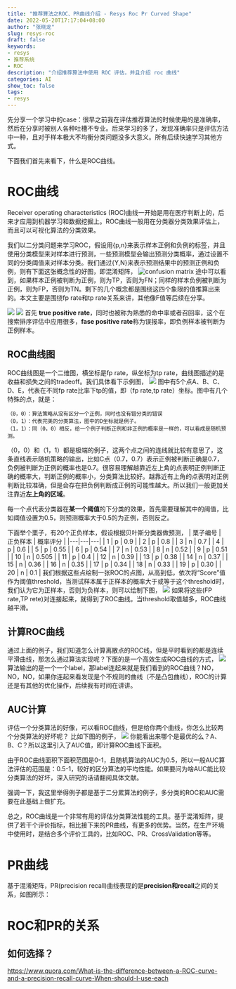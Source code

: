 ```yaml
---
title: "推荐算法之ROC、PR曲线介绍 - Resys Roc Pr Curved Shape"
date: 2022-05-20T17:17:04+08:00
author: "张晓龙"
slug: resys-roc
draft: false
keywords: 
- resys
- 推荐系统
- ROC
description: "介绍推荐算法中使用 ROC 评估，并且介绍 roc 曲线" 
categories: AI
show_toc: false
tags: 
- resys
---
```


先分享一个学习中的case：很早之前我在评估推荐算法的时候使用的是准确率，然后在分享时被别人各种吐槽不专业。后来学习的多了，发现准确率只是评估方法中一种，且对于样本极大不均衡分类问题没多大意义。所有后续快速学习其他方式。

下面我们首先来看下，什么是ROC曲线。

# ROC曲线
Receiver operating characteristics (ROC)曲线一开始是用在医疗判断上的，后来才应用到机器学习和数据挖掘上。ROC曲线一般用在分类器分类效果评估上，而且可以可视化算法的分类效果。

我们以二分类问题来学习ROC，假设用{p,n}来表示样本正例和负例的标签，并且使用分类模型来对样本进行预测，一些预测模型会输出预测分类概率，通过设置不同的分类阈值来对样本分类。我们通过{Y,N}来表示预测结果中的预测正例和负例，则有下面这张概念性的好图，即混淆矩阵，
![confusion matrix](http://media.techwhims.com/mweb/roc_pr/confusion_matrix.jpg)
途中可以看到，如果样本正例被判断为正例，则为TP，否则为FN；同样的样本负例被判断为正例，则为FP，否则为TN。剩下的几个概念都是围绕这四个象限的值推算出来的。本文主要是围绕fp rate和tp rate关系来讲，其他像F值等后续在分享。

![](https://media.techwhims.com/mweb/roc_pr/fp.jpg)
![](https://media.techwhims.com/mweb/roc_pr/sp.jpg)
首先 **true positive rate**，同时也被称为熟悉的命中率或者召回率，这个在搜索排序评估中应用很多，**fase positive rate**称为误报率，即负例样本被判断为正例样本。

## ROC曲线图
ROC曲线图是一个二维图，横坐标是fp rate，纵坐标为tp rate，曲线图描述的是收益和损失之间的tradeoff。我们具体看下示例图，
![](http://media.techwhims.com/mweb/roc_pr/roc.jpg)
图中有5个点A、B、C、D、E，代表在不同fp rate比率下tp的值，即（fp rate,tp rate）坐标。图中有几个特殊的点，就是：

	（0，0）：算法策略从没有区分一个正例，同时也没有错分类的错误
	（0，1）：代表完美的分类算法，图中的D坐标就是例子。
	（1，1）：同（0，0）相反，给一个例子判断正例和非正例的概率是一样的，可以看成是随机预测。
（0，0）和（1，1）都是极端的例子，这两个点之间的连线就比较有意思了，这条直线表示随机策略的输出，比如C点（0.7，0.7）表示正例被判断正确是0.7，负例被判断为正例的概率也是0.7。很容易理解越靠近左上角的点表明正例判断正确的概率大，判断正例的概率小，分类算法比较好。越靠近有上角的点表明对正例判断比较准确，但是会存在把负例判断成正例的可能性越大。所以我们一般更加关注靠近**左上角的区域**。

每一个点代表分类器在**某一个阈值**的下分类的效果，首先需要理解其中的阈值，比如阈值设置为0.5，则预测概率大于0.5的为正例，否则反之。

下面举个栗子，有20个正负样本，假设根据贝叶斯分类器做预测，
| 栗子编号 | 正负样本 | 概率评分 |
|---|---|---|
| 1 | p | 0.9 |
| 2 | p | 0.8 |
| 3 | n | 0.7 |
| 4 | p | 0.6 |
| 5 | p | 0.55 |
| 6 | p | 0.54 |
| 7 | n | 0.53 |
| 8 | n | 0.52 |
| 9 | p | 0.51 |
| 10 | n | 0.505 |
| 11 | p | 0.4 |
| 12 | n | 0.39 |
| 13 | p | 0.38 |
| 14 | n | 0.37 |
| 15 | n | 0.36 |
| 16 | n | 0.35 |
| 17 | p | 0.34 |
| 18 | n | 0.33 |
| 19 | p | 0.30 |
| 20 | n | 0.1 |
我们根据这些点绘制一张ROC的点图，从高到低，依次将“Score”值作为阈值threshold，当测试样本属于正样本的概率大于或等于这个threshold时，我们认为它为正样本，否则为负样本，则可以绘制下图，
![](http://image.bfstack.com/mweb/roc_pr/sample.jpg)
如果将这些(FP rate,TP rete)对连接起来，就得到了ROC曲线。当threshold取值越多，ROC曲线越平滑。

## 计算ROC曲线
通过上面的例子，我们知道怎么计算离散点的ROC线，但是平时看到的都是连续平滑曲线，那怎么通过算法实现呢？下面的是一个高效生成ROC曲线的方式，
![](http://image.bfstack.com/mweb/roc_pr/alg.jpg)
算法输出的是一个一个label，那label连起来就是我们看到的ROC曲线？NO，NO，NO，如果你连起来看发现是个不规则的曲线（不是凸包曲线），ROC的计算还是有其他的优化操作，后续我有时间在讲讲。

## AUC计算
评估一个分类算法的好像，可以看ROC曲线，但是给你两个曲线，你怎么比较两个分类算法的好坏呢？
比如下图的例子，
![](http://media.techwhims.com/mweb/roc_pr/auc_ca.jpg)
你能看出来哪个是最优的么？A、B、C？所以这里引入了AUC值，即计算ROC曲线下面积。

由于ROC曲线面积下面积范围是0-1，且随机算法的AUC为0.5，所以一般AUC算法评估的范围是：0.5-1，较好的区分算法的平均性能。如果要问为啥AUC能比较分类算法的好坏，深入研究的话请翻阅具体文献。

强调一下，我这里举得例子都是基于二分累算法的例子，多分类的ROC和AUC需要在此基础上做扩充。

总之，ROC曲线是一个非常有用的评估分类算法性能的工具。基于混淆矩阵，提供了若干个评价指标，相比接下来的PR曲线，有更多的优势。当然，在生产环境中使用时，是结合多个评价工具的，比如ROC、PR、CrossValidation等等。

# PR曲线
基于混淆矩阵，PR(precision recall)曲线表现的是**precision和recall**之间的关系，如图所示：


# ROC和PR的关系


## 如何选择？

https://www.quora.com/What-is-the-difference-between-a-ROC-curve-and-a-precision-recall-curve-When-should-I-use-each

